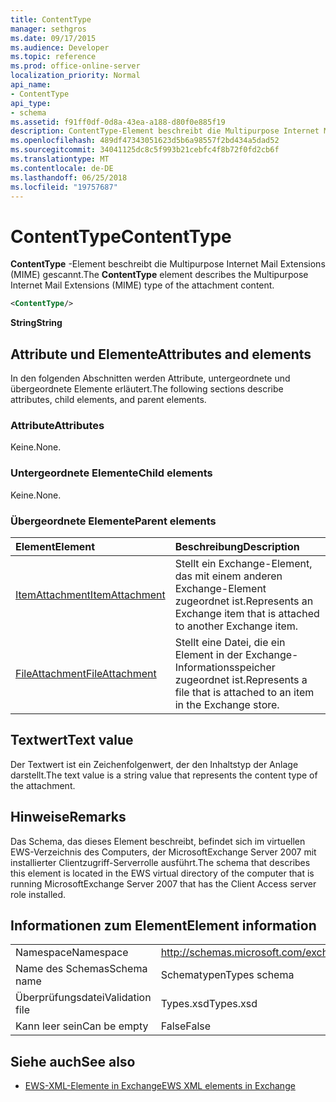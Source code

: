 ```yaml
---
title: ContentType
manager: sethgros
ms.date: 09/17/2015
ms.audience: Developer
ms.topic: reference
ms.prod: office-online-server
localization_priority: Normal
api_name:
- ContentType
api_type:
- schema
ms.assetid: f91ff0df-0d8a-43ea-a188-d80f0e885f19
description: ContentType-Element beschreibt die Multipurpose Internet Mail Extensions (MIME) gescannt.
ms.openlocfilehash: 489df47343051623d5b6a98557f2bd434a5dad52
ms.sourcegitcommit: 34041125dc8c5f993b21cebfc4f8b72f0fd2cb6f
ms.translationtype: MT
ms.contentlocale: de-DE
ms.lasthandoff: 06/25/2018
ms.locfileid: "19757687"
---
```

# <a name="contenttype"></a><span data-ttu-id="b3008-103">ContentType</span><span class="sxs-lookup"><span data-stu-id="b3008-103">ContentType</span></span>

<span data-ttu-id="b3008-104">**ContentType** -Element beschreibt die Multipurpose Internet Mail Extensions (MIME) gescannt.</span><span class="sxs-lookup"><span data-stu-id="b3008-104">The **ContentType** element describes the Multipurpose Internet Mail Extensions (MIME) type of the attachment content.</span></span> 
  
```xml
<ContentType/>
```

 <span data-ttu-id="b3008-105">**String**</span><span class="sxs-lookup"><span data-stu-id="b3008-105">**String**</span></span>
## <a name="attributes-and-elements"></a><span data-ttu-id="b3008-106">Attribute und Elemente</span><span class="sxs-lookup"><span data-stu-id="b3008-106">Attributes and elements</span></span>

<span data-ttu-id="b3008-107">In den folgenden Abschnitten werden Attribute, untergeordnete und übergeordnete Elemente erläutert.</span><span class="sxs-lookup"><span data-stu-id="b3008-107">The following sections describe attributes, child elements, and parent elements.</span></span>
  
### <a name="attributes"></a><span data-ttu-id="b3008-108">Attribute</span><span class="sxs-lookup"><span data-stu-id="b3008-108">Attributes</span></span>

<span data-ttu-id="b3008-109">Keine.</span><span class="sxs-lookup"><span data-stu-id="b3008-109">None.</span></span>
  
### <a name="child-elements"></a><span data-ttu-id="b3008-110">Untergeordnete Elemente</span><span class="sxs-lookup"><span data-stu-id="b3008-110">Child elements</span></span>

<span data-ttu-id="b3008-111">Keine.</span><span class="sxs-lookup"><span data-stu-id="b3008-111">None.</span></span>
  
### <a name="parent-elements"></a><span data-ttu-id="b3008-112">Übergeordnete Elemente</span><span class="sxs-lookup"><span data-stu-id="b3008-112">Parent elements</span></span>

|<span data-ttu-id="b3008-113">**Element**</span><span class="sxs-lookup"><span data-stu-id="b3008-113">**Element**</span></span>|<span data-ttu-id="b3008-114">**Beschreibung**</span><span class="sxs-lookup"><span data-stu-id="b3008-114">**Description**</span></span>|
|:-----|:-----|
|[<span data-ttu-id="b3008-115">ItemAttachment</span><span class="sxs-lookup"><span data-stu-id="b3008-115">ItemAttachment</span></span>](itemattachment.md) <br/> |<span data-ttu-id="b3008-116">Stellt ein Exchange-Element, das mit einem anderen Exchange-Element zugeordnet ist.</span><span class="sxs-lookup"><span data-stu-id="b3008-116">Represents an Exchange item that is attached to another Exchange item.</span></span>  <br/> |
|[<span data-ttu-id="b3008-117">FileAttachment</span><span class="sxs-lookup"><span data-stu-id="b3008-117">FileAttachment</span></span>](fileattachment.md) <br/> |<span data-ttu-id="b3008-118">Stellt eine Datei, die ein Element in der Exchange-Informationsspeicher zugeordnet ist.</span><span class="sxs-lookup"><span data-stu-id="b3008-118">Represents a file that is attached to an item in the Exchange store.</span></span>  <br/> |
   
## <a name="text-value"></a><span data-ttu-id="b3008-119">Textwert</span><span class="sxs-lookup"><span data-stu-id="b3008-119">Text value</span></span>

<span data-ttu-id="b3008-120">Der Textwert ist ein Zeichenfolgenwert, der den Inhaltstyp der Anlage darstellt.</span><span class="sxs-lookup"><span data-stu-id="b3008-120">The text value is a string value that represents the content type of the attachment.</span></span>
  
## <a name="remarks"></a><span data-ttu-id="b3008-121">Hinweise</span><span class="sxs-lookup"><span data-stu-id="b3008-121">Remarks</span></span>

<span data-ttu-id="b3008-122">Das Schema, das dieses Element beschreibt, befindet sich im virtuellen EWS-Verzeichnis des Computers, der MicrosoftExchange Server 2007 mit installierter Clientzugriff-Serverrolle ausführt.</span><span class="sxs-lookup"><span data-stu-id="b3008-122">The schema that describes this element is located in the EWS virtual directory of the computer that is running MicrosoftExchange Server 2007 that has the Client Access server role installed.</span></span>
  
## <a name="element-information"></a><span data-ttu-id="b3008-123">Informationen zum Element</span><span class="sxs-lookup"><span data-stu-id="b3008-123">Element information</span></span>

|||
|:-----|:-----|
|<span data-ttu-id="b3008-124">Namespace</span><span class="sxs-lookup"><span data-stu-id="b3008-124">Namespace</span></span>  <br/> |http://schemas.microsoft.com/exchange/services/2006/types  <br/> |
|<span data-ttu-id="b3008-125">Name des Schemas</span><span class="sxs-lookup"><span data-stu-id="b3008-125">Schema name</span></span>  <br/> |<span data-ttu-id="b3008-126">Schematypen</span><span class="sxs-lookup"><span data-stu-id="b3008-126">Types schema</span></span>  <br/> |
|<span data-ttu-id="b3008-127">Überprüfungsdatei</span><span class="sxs-lookup"><span data-stu-id="b3008-127">Validation file</span></span>  <br/> |<span data-ttu-id="b3008-128">Types.xsd</span><span class="sxs-lookup"><span data-stu-id="b3008-128">Types.xsd</span></span>  <br/> |
|<span data-ttu-id="b3008-129">Kann leer sein</span><span class="sxs-lookup"><span data-stu-id="b3008-129">Can be empty</span></span>  <br/> |<span data-ttu-id="b3008-130">False</span><span class="sxs-lookup"><span data-stu-id="b3008-130">False</span></span>  <br/> |
   
## <a name="see-also"></a><span data-ttu-id="b3008-131">Siehe auch</span><span class="sxs-lookup"><span data-stu-id="b3008-131">See also</span></span>



- [<span data-ttu-id="b3008-132">EWS-XML-Elemente in Exchange</span><span class="sxs-lookup"><span data-stu-id="b3008-132">EWS XML elements in Exchange</span></span>](ews-xml-elements-in-exchange.md)

